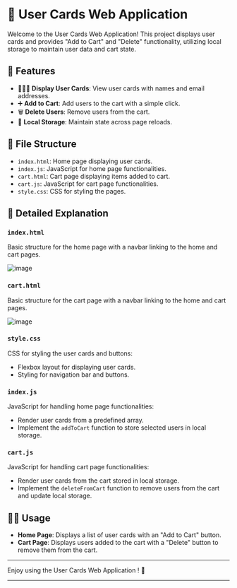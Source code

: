# 🛒 User Cards Web Application

Welcome to the User Cards Web Application! This project displays user cards and provides "Add to Cart" and "Delete" functionality, utilizing local storage to maintain user data and cart state.

## 🚀 Features

- 🧑‍🤝‍🧑 **Display User Cards**: View user cards with names and email addresses.
- ➕ **Add to Cart**: Add users to the cart with a simple click.
- 🗑️ **Delete Users**: Remove users from the cart.
- 💾 **Local Storage**: Maintain state across page reloads.

## 📂 File Structure

- `index.html`: Home page displaying user cards.
- `index.js`: JavaScript for home page functionalities.
- `cart.html`: Cart page displaying items added to cart.
- `cart.js`: JavaScript for cart page functionalities.
- `style.css`: CSS for styling the pages.

## 📄 Detailed Explanation

### `index.html`

Basic structure for the home page with a navbar linking to the home and cart pages.

![image](https://github.com/satyamkumar420/user_cards_add/assets/98641231/60e44cac-4edb-4509-9555-3aad1b1742ac)


### `cart.html`

Basic structure for the cart page with a navbar linking to the home and cart pages.

![image](https://github.com/satyamkumar420/user_cards_add/assets/98641231/19e16f85-8417-41c4-99ba-9ebb7136ab52)


### `style.css`

CSS for styling the user cards and buttons:

- Flexbox layout for displaying user cards.
- Styling for navigation bar and buttons.

### `index.js`

JavaScript for handling home page functionalities:

- Render user cards from a predefined array.
- Implement the `addToCart` function to store selected users in local storage.

### `cart.js`

JavaScript for handling cart page functionalities:

- Render user cards from the cart stored in local storage.
- Implement the `deleteFromCart` function to remove users from the cart and update local storage.

## 🧑‍💻 Usage

- **Home Page**: Displays a list of user cards with an "Add to Cart" button.
- **Cart Page**: Displays users added to the cart with a "Delete" button to remove them from the cart.

---

Enjoy using the User Cards Web Application ! 🎉

---
